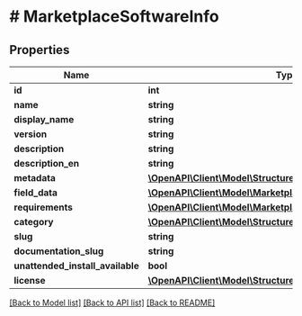 # # MarketplaceSoftwareInfo

## Properties

Name | Type | Description | Notes
------------ | ------------- | ------------- | -------------
**id** | **int** |  | [optional]
**name** | **string** |  | [optional]
**display_name** | **string** |  | [optional]
**version** | **string** |  | [optional]
**description** | **string** |  | [optional]
**description_en** | **string** |  | [optional]
**metadata** | [**\OpenAPI\Client\Model\StructuresSoftwareMetadata**](StructuresSoftwareMetadata.md) |  | [optional]
**field_data** | [**\OpenAPI\Client\Model\MarketplaceFieldDesc[]**](MarketplaceFieldDesc.md) |  | [optional]
**requirements** | [**\OpenAPI\Client\Model\MarketplaceSoftwareInfoRequirements**](MarketplaceSoftwareInfoRequirements.md) |  | [optional]
**category** | [**\OpenAPI\Client\Model\StructuresSoftwareCategory[]**](StructuresSoftwareCategory.md) |  | [optional]
**slug** | **string** |  | [optional]
**documentation_slug** | **string** |  | [optional]
**unattended_install_available** | **bool** |  | [optional]
**license** | [**\OpenAPI\Client\Model\StructuresSoftwareLicense[]**](StructuresSoftwareLicense.md) |  | [optional]

[[Back to Model list]](../../README.md#models) [[Back to API list]](../../README.md#endpoints) [[Back to README]](../../README.md)
